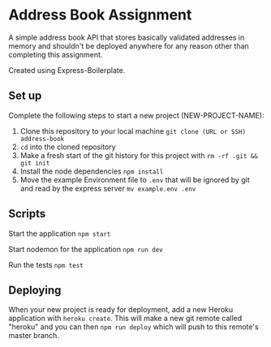 # Address Book Assignment

A simple address book API that stores basically validated addresses in memory and shouldn't be deployed anywhere for any reason other than completing this assignment.

Created using Express-Boilerplate.

## Set up

Complete the following steps to start a new project (NEW-PROJECT-NAME):

1. Clone this repository to your local machine `git clone (URL or SSH) address-book`
2. `cd` into the cloned repository
3. Make a fresh start of the git history for this project with `rm -rf .git && git init`
4. Install the node dependencies `npm install`
5. Move the example Environment file to `.env` that will be ignored by git and read by the express server `mv example.env .env`

## Scripts

Start the application `npm start`

Start nodemon for the application `npm run dev`

Run the tests `npm test`

## Deploying

When your new project is ready for deployment, add a new Heroku application with `heroku create`. This will make a new git remote called "heroku" and you can then `npm run deploy` which will push to this remote's master branch.
